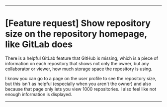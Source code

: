 ***

# [Feature request] Show repository size on the repository homepage, like GitLab does

There is a helpful GitLab feature that GitHub is missing, which is a piece of information on each repository that shows not only the owner, but any collaborator or viewer,  how much storage space the repository is using.

I know you can go to a page on the user profile to see the repository size, but this isn't as helpful (especially when you aren't the owner) and also because that page only lets you view 1000 repositories. I also feel like not enough information is displayed.

***
